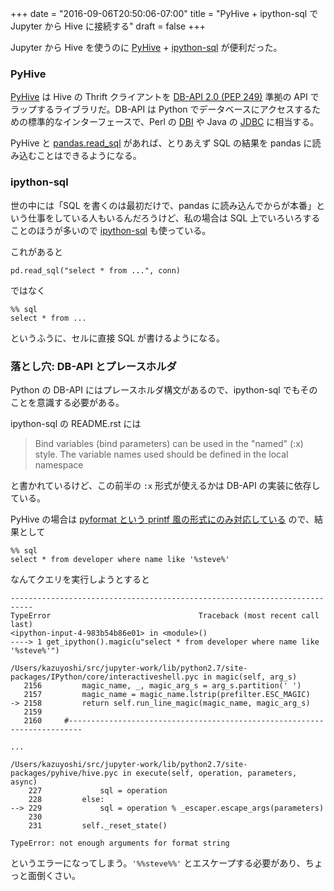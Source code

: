 +++
date = "2016-09-06T20:50:06-07:00"
title = "PyHive + ipython-sql で Jupyter から Hive に接続する"
draft = false
+++

Jupyter から Hive を使うのに [PyHive](https://github.com/dropbox/PyHive) +
[ipython-sql](https://github.com/catherinedevlin/ipython-sql) が便利だった。

### PyHive

[PyHive](https://github.com/dropbox/PyHive) は Hive の Thrift クライアントを
[DB-API 2.0 (PEP 249)](https://www.python.org/dev/peps/pep-0249/) 準拠の API でラップするライブラリだ。DB-API は Python でデータベースにアクセスするための標準的なインターフェースで、Perl の [DBI](https://dbi.perl.org/) や Java の [JDBC](http://docs.oracle.com/javase/8/docs/technotes/guides/jdbc/) に相当する。

PyHive と [pandas.read_sql](http://pandas.pydata.org/pandas-docs/stable/generated/pandas.read_sql.html) があれば、とりあえず SQL の結果を pandas に読み込むことはできるようになる。

### ipython-sql

世の中には「SQL を書くのは最初だけで、pandas に読み込んでからが本番」という仕事をしている人もいるんだろうけど、私の場合は SQL 上でいろいろすることのほうが多いので [ipython-sql](https://github.com/catherinedevlin/ipython-sql) も使っている。

これがあると

```
pd.read_sql("select * from ...", conn)
```

ではなく

```
%% sql
select * from ...
```

というふうに、セルに直接 SQL が書けるようになる。

### 落とし穴: DB-API とプレースホルダ

Python の DB-API にはプレースホルダ構文があるので、ipython-sql でもそのことを意識する必要がある。

ipython-sql の README.rst には

> Bind variables (bind parameters) can be used in the "named" (:x) style. The variable names used should be defined in the local namespace

と書かれているけど、この前半の ```:x``` 形式が使えるかは DB-API の実装に依存している。

PyHive の場合は [pyformat という printf 風の形式にのみ対応している](https://github.com/dropbox/PyHive/blob/b34bdbf51378b3979eaf5eca9e956f06ddc36ca0/pyhive/hive.py#L30) ので、結果として

```
%% sql
select * from developer where name like '%steve%'
```

なんてクエリを実行しようとすると

```
---------------------------------------------------------------------------
TypeError                                 Traceback (most recent call last)
<ipython-input-4-983b54b86e01> in <module>()
----> 1 get_ipython().magic(u"select * from developer where name like '%steve%'")

/Users/kazuyoshi/src/jupyter-work/lib/python2.7/site-packages/IPython/core/interactiveshell.pyc in magic(self, arg_s)
   2156         magic_name, _, magic_arg_s = arg_s.partition(' ')
   2157         magic_name = magic_name.lstrip(prefilter.ESC_MAGIC)
-> 2158         return self.run_line_magic(magic_name, magic_arg_s)
   2159 
   2160     #-------------------------------------------------------------------------

...

/Users/kazuyoshi/src/jupyter-work/lib/python2.7/site-packages/pyhive/hive.pyc in execute(self, operation, parameters, async)
    227             sql = operation
    228         else:
--> 229             sql = operation % _escaper.escape_args(parameters)
    230 
    231         self._reset_state()

TypeError: not enough arguments for format string
```

というエラーになってしまう。```'%%steve%%'``` とエスケープする必要があり、ちょっと面倒くさい。
